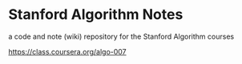 Stanford Algorithm Notes
========================

a code and note (wiki) repository for the Stanford Algorithm courses

https://class.coursera.org/algo-007
